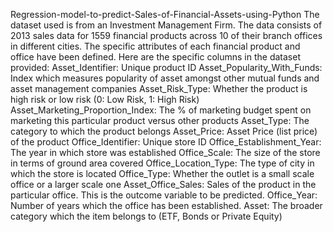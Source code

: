 Regression-model-to-predict-Sales-of-Financial-Assets-using-Python
The dataset used is from an Investment Management Firm. The data consists of 2013 sales data for 1559 financial products across 10 of their branch offices in different cities. The specific attributes of each financial product and office have been defined. Here are the specific columns in the dataset provided:
Asset_Identifier: Unique product ID
Asset_Popularity_With_Funds: Index which measures popularity of asset amongst other mutual funds and asset management companies
Asset_Risk_Type: Whether the product is high risk or low risk (0: Low Risk, 1: High Risk)
Asset_Marketing_Proportion_Index: The % of marketing budget spent on marketing this particular product versus other products
Asset_Type: The category to which the product belongs
Asset_Price: Asset Price (list price) of the product
Office_Identifier: Unique store ID
Office_Establishment_Year: The year in which store was established
Office_Scale: The size of the store in terms of ground area covered
Office_Location_Type: The type of city in which the store is located
Office_Type: Whether the outlet is a small scale office or a larger scale one
Asset_Office_Sales: Sales of the product in the particular office. This is the outcome variable to be predicted.
Office_Year: Number of years which the office has been established.
Asset: The broader category which the item belongs to (ETF, Bonds or Private Equity)

